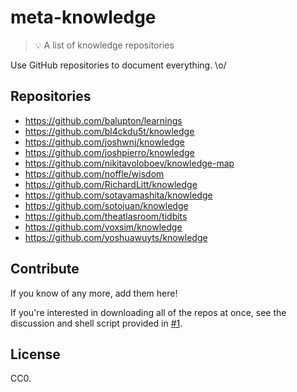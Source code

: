 # meta-knowledge

> 💡 A list of knowledge repositories

Use GitHub repositories to document everything. \o/

## Repositories

- https://github.com/balupton/learnings
- https://github.com/bl4ckdu5t/knowledge
- https://github.com/joshwnj/knowledge
- https://github.com/joshpierro/knowledge
- https://github.com/nikitavoloboev/knowledge-map
- https://github.com/noffle/wisdom
- https://github.com/RichardLitt/knowledge
- https://github.com/sotayamashita/knowledge
- https://github.com/sotojuan/knowledge
- https://github.com/theatlasroom/tidbits
- https://github.com/voxsim/knowledge
- https://github.com/yoshuawuyts/knowledge

## Contribute

If you know of any more, add them here!

If you're interested in downloading all of the repos at once, see the discussion and shell script provided in [#1](https://github.com/RichardLitt/meta-knowledge/issues/1).

## License

CC0.
